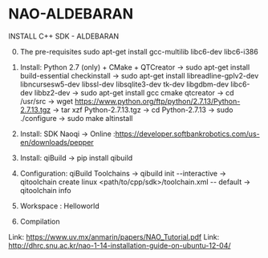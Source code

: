 # NAO-ALDEBARAN
INSTALL C++ SDK - ALDEBARAN

0) The pre-requisites
sudo apt-get install gcc-multilib libc6-dev libc6-i386

1) Install: Python 2.7 (only) + CMake + QTCreator
-> sudo apt-get install build-essential checkinstall
-> sudo apt-get install libreadline-gplv2-dev libncursesw5-dev libssl-dev libsqlite3-dev tk-dev libgdbm-dev libc6-dev libbz2-dev
-> sudo apt-get install gcc cmake qtcreator
-> cd /usr/src
-> wget https://www.python.org/ftp/python/2.7.13/Python-2.7.13.tgz
-> tar xzf Python-2.7.13.tgz
-> cd Python-2.7.13
-> sudo ./configure
-> sudo make altinstall

2) Install: SDK Naoqi -> Online :https://developer.softbankrobotics.com/us-en/downloads/pepper

3) Install: qiBuild -> pip install qibuild

4) Configuration: qiBuild Toolchains
-> qibuild init --interactive
-> qitoolchain create linux <path/to/cpp/sdk>/toolchain.xml --
default
-> qitoolchain info

5) Workspace : Helloworld

6) Compilation 



Link: https://www.uv.mx/anmarin/papers/NAO_Tutorial.pdf
Link: http://dhrc.snu.ac.kr/nao-1-14-installation-guide-on-ubuntu-12-04/
